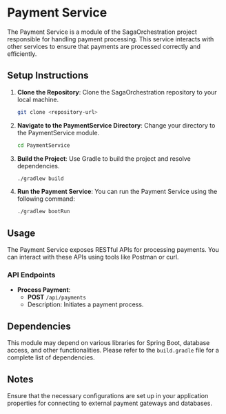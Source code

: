 # Payment Service

The Payment Service is a module of the SagaOrchestration project responsible for handling payment processing. This service interacts with other services to ensure that payments are processed correctly and efficiently.

## Setup Instructions

1. **Clone the Repository**: 
   Clone the SagaOrchestration repository to your local machine.

   ```bash
   git clone <repository-url>
   ```

2. **Navigate to the PaymentService Directory**:
   Change your directory to the PaymentService module.

   ```bash
   cd PaymentService
   ```

3. **Build the Project**:
   Use Gradle to build the project and resolve dependencies.

   ```bash
   ./gradlew build
   ```

4. **Run the Payment Service**:
   You can run the Payment Service using the following command:

   ```bash
   ./gradlew bootRun
   ```

## Usage

The Payment Service exposes RESTful APIs for processing payments. You can interact with these APIs using tools like Postman or curl.

### API Endpoints

- **Process Payment**: 
  - **POST** `/api/payments`
  - Description: Initiates a payment process.

## Dependencies

This module may depend on various libraries for Spring Boot, database access, and other functionalities. Please refer to the `build.gradle` file for a complete list of dependencies.

## Notes

Ensure that the necessary configurations are set up in your application properties for connecting to external payment gateways and databases.